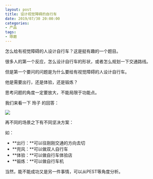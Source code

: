 ```yaml
---
layout: post
title: 设计视觉障碍的自行车
date: 2019/07/30 20:00:00
categories:
- 产品
tags:
- 琢磨
---
```


怎么给有视觉障碍的人设计自行车？这是挺有趣的一个题目。

很多人的第一个反应，怎么设计自行车的形状，或者怎么规划一下交通路线。

但是第一个要问的问题是为什么要给有视觉障碍的人设计自行车。

他是需要出行，还是体验，还是锻炼？

思考问题的角度一定要放大，不能局限于功能点。

我们来看一下 玲子 的回答：

![](http://pics.naaln.com/blog/2019-07-31-123110.jpg-basicBlog)

再不同的场景之下有不同坚决方案：

如：

* **出行：**可以往刚刚交通的方向去切
* **兜风：**可以做双人自行车
* **体验：**可以做自行车体验店
* **锻炼：**可以做自行车机

当然，能不能成功又是另一件事情，可以从PEST等角度分析。